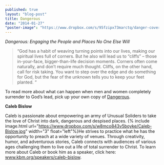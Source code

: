 ```yaml
---
published: true
layout: "blog-post"
title: Dangerous
date: "2014-01-27"
"poster-image": "https://www.dropbox.com/s/95fzipx73marctq/danger-cover.jpg"
---
```


*Dangerous: Engaging the People and Places No One Else Will*

>“God has a habit of weaving turning points into our lives, making our spiritual lives full of corners. But he also will lead us to 	“cliffs” – those in-your-face, bigger-than-life decision moments. Corners often come naturally, and don’t require much thought. Cliffs, on the other hand, call for risk taking. You want to step over the edge and do something for God, but the fear of the unknown tells you to keep your feet planted. “

To read more about what can happen when men and women completely surrender to God’s lead, pick up your own copy of <a href="http://www.thedangerousbook.com/index.html" target="_blank">Dangerous</a>.

**Caleb Bislow** 

Caleb is passionate about empowering an army of Unusual Soliders to take the love of Christ into dark, dangerous and despised places. {% include image.html url="https://www.dropbox.com/s/w8mco843v5boyke/Caleb-Bislow.jpg" width="3" float="left"%}He strives to practice what he has the opportunity to preach at a wide variety of venues. Through creativity, humor, and adventurous stories, Caleb connects with audiences of various ages challenging them to live out a life of total surrender to Christ.
To learn more about Caleb or book him as a speaker, click here: <a href="http://www.kbm.org/speakers/caleb-bislow/" target="_blank">www.kbm.org/speakers/caleb-bislow</a>.
